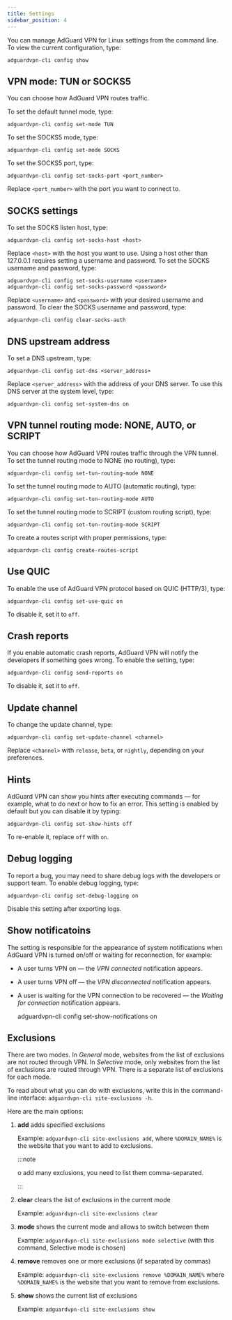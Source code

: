 ```yaml
---
title: Settings
sidebar_position: 4
---
```


You can manage AdGuard VPN for Linux settings from the command line. To view the current configuration, type:

    adguardvpn-cli config show

## VPN mode: TUN or SOCKS5

You can choose how AdGuard VPN routes traffic.

To set the default tunnel mode, type:

    adguardvpn-cli config set-mode TUN

To set the SOCKS5 mode, type:

    adguardvpn-cli config set-mode SOCKS

To set the SOCKS5 port, type:

    adguardvpn-cli config set-socks-port <port_number>

Replace `<port_number>` with the port you want to connect to.

## SOCKS settings

To set the SOCKS listen host, type:

    adguardvpn-cli config set-socks-host <host>

Replace `<host>` with the host you want to use. Using a host other than 127.0.0.1 requires setting a username and password. To set the SOCKS username and password, type:

    adguardvpn-cli config set-socks-username <username>
    adguardvpn-cli config set-socks-password <password>

Replace `<username>` and `<password>` with your desired username and password. To clear the SOCKS username and password, type:

    adguardvpn-cli config clear-socks-auth

## DNS upstream address

To set a DNS upstream, type:

    adguardvpn-cli config set-dns <server_address>

Replace `<server_address>` with the address of your DNS server. To use this DNS server at the system level, type:

    adguardvpn-cli config set-system-dns on

## VPN tunnel routing mode: NONE, AUTO, or SCRIPT

You can choose how AdGuard VPN routes traffic through the VPN tunnel. To set the tunnel routing mode to NONE (no routing), type:

    adguardvpn-cli config set-tun-routing-mode NONE

To set the tunnel routing mode to AUTO (automatic routing), type:

    adguardvpn-cli config set-tun-routing-mode AUTO

To set the tunnel routing mode to SCRIPT (custom routing script), type:

    adguardvpn-cli config set-tun-routing-mode SCRIPT

To create a routes script with proper permissions, type:

    adguardvpn-cli config create-routes-script

## Use QUIC

To enable the use of AdGuard VPN protocol based on QUIC (HTTP/3), type:

    adguardvpn-cli config set-use-quic on

To disable it, set it to `off`.

## Crash reports

If you enable automatic crash reports, AdGuard VPN will notify the developers if something goes wrong. To enable the setting, type:

    adguardvpn-cli config send-reports on

To disable it, set it to `off`.

## Update channel

To change the update channel, type:

    adguardvpn-cli config set-update-channel <channel>

Replace `<channel>` with `release`, `beta`, or `nightly`, depending on your preferences.

## Hints

AdGuard VPN can show you hints after executing commands — for example, what to do next or how to fix an error. This setting is enabled by default but you can disable it by typing:

    adguardvpn-cli config set-show-hints off

To re-enable it, replace `off` with `on`.

## Debug logging

To report a bug, you may need to share debug logs with the developers or support team. To enable debug logging, type:

    adguardvpn-cli config set-debug-logging on

Disable this setting after exporting logs.

## Show notificatoins

The setting is responsible for the appearance of system notifications when AdGuard VPN is turned on/off or waiting for reconnection, for example:

- A user turns VPN on — the *VPN connected* notification appears.
- A user turns VPN off — the *VPN disconnected* notification appears.
- A user is waiting for the VPN connection to be recovered — the *Waiting for connection* notification appears.

    adguardvpn-cli config set-show-notifications on

## Exclusions

There are two modes. In *General* mode, websites from the list of exclusions are not routed through VPN. In *Selective* mode, only websites from the list of exclusions are routed through VPN. There is a separate list of exclusions for each mode.

To read about what you can do with exclusions, write this in the command-line interface: `adguardvpn-cli site-exclusions -h`.

Here are the main options:

1. **add** adds specified exclusions

    Example: `adguardvpn-cli site-exclusions add`, where `%DOMAIN_NAME%` is the website that you want to add to exclusions.

    :::note

    o add many exclusions, you need to list them comma-separated.

    :::

1. **clear** clears the list of exclusions in the current mode

    Example: `adguardvpn-cli site-exclusions clear`

1. **mode** shows the current mode and allows to switch between them

    Example: `adguardvpn-cli site-exclusions mode selective` (with this command, Selective mode is chosen)

1. **remove** removes one or more exclusions (if separated by commas)

    Example: `adguardvpn-cli site-exclusions remove %DOMAIN_NAME%` where `%DOMAIN_NAME%` is the website that you want to remove from exclusions.

1. **show** shows the current list of exclusions

    Example: `adguardvpn-cli site-exclusions show`
